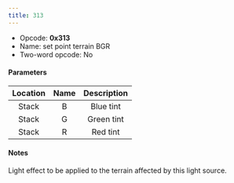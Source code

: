 ```yaml
---
title: 313
---
```


- Opcode: **0x313**
- Name: set point terrain BGR
- Two-word opcode: No

#### Parameters

| Location | Name | Description |
|:--------:|:----:|:-----------:|
|  Stack   |  B   |  Blue tint  |
|  Stack   |  G   | Green tint  |
|  Stack   |  R   |  Red tint   |

#### Notes

Light effect to be applied to the terrain affected by this light source.
